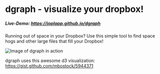 dgraph - visualize your dropbox!
======
##### Live-Demo: https://joplapp.github.io/dgraph

Running out of space in your Dropbox? Use this simple tool to find space hogs and other large files that fill your Dropbox!

![Image of dgraph in action](https://joplapp.github.io/dgraph/img/demo_image.png)

dgraph uses this awesome d3 visualization: https://gist.github.com/mbostock/5944371
